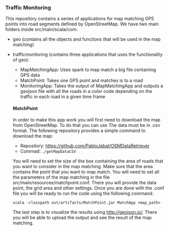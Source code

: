 ### Traffic Monitoring

This repository contains a series of applications for map matching GPS points into road segments defined by OpenStreetMap.
We have two main folders inside src/main/scala/com:
- geo (contains all the objects and functions that will be used in the map matching)
- trafficmonitoring (contains three applications that uses the functionality of geo):
    - MapMatchingApp: Uses spark to map match a big file containing GPS data
    - MatchPoint: Takes one GPS point and matches is to a road
    - MonitoringApp: Takes the output of MapMatchingApp and outputs a geojson file with all the roads in a color code
    depending on the traffic in each road in a given time frame
    
    #### MatchPoint
    
    In order to make this app work you will first need to download the map from OpenStreetMap. To do that you can use 
    The data must be in .csv format. The following repository provides a simple command to download the
    map: 
    
    - Repository: https://github.com/PabloJabat/OSMDataRetriever
    - Commad: `./getMapDataCSV`
    
    You will need to set the size of the box containing the area of roads that you want to consider in the map matching.
    Make sure that the area contains the point that you want to map match. You will need to set all the parameters of the 
    map matching in the file src/main/resources/matchpoint.conf. There you will provide the data point, the grid area and 
    other settings. Once you are done with the .conf file you will be ready to run the code using the following command: 
    
    `scala -classpath out/artifacts/MatchPoint.jar MatchApp <map_path>`
    
    The last step is to visualize the results using <http://geojson.io/>. There you will be able to upload the output and 
    see the result of the map matching.